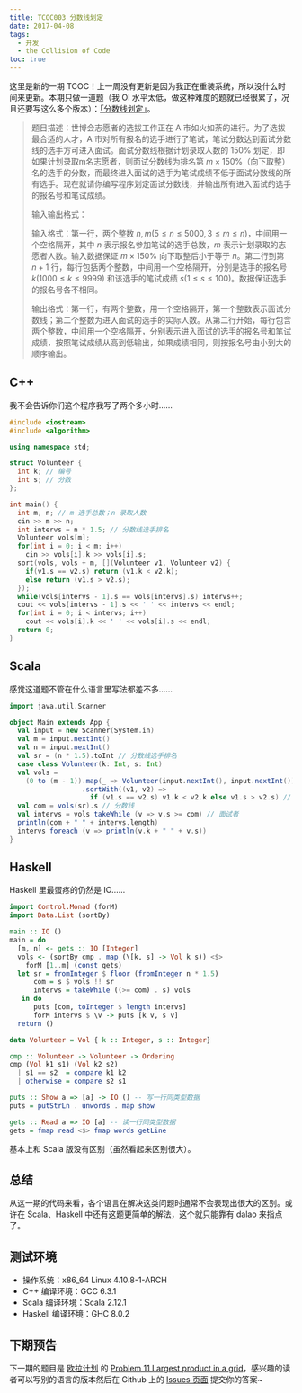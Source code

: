```yaml
---
title: TCOC003 分数线划定
date: 2017-04-08
tags:
  - 开发
  - the Collision of Code
toc: true
---
```


这里是新的一期 TCOC！上一周没有更新是因为我正在重装系统，所以没什么时间来更新。本期只做一道题（我 OI 水平太低，做这种难度的题就已经很累了，况且还要写这么多个版本）：[「分数线划定」](https://www.luogu.org/problem/show?pid=1068)。

<!-- more -->

> 题目描述：世博会志愿者的选拔工作正在 A 市如火如荼的进行。为了选拔最合适的人才，A 市对所有报名的选手进行了笔试，笔试分数达到面试分数线的选手方可进入面试。面试分数线根据计划录取人数的 150% 划定，即如果计划录取m名志愿者，则面试分数线为排名第 $m \times 150\%$（向下取整）名的选手的分数，而最终进入面试的选手为笔试成绩不低于面试分数线的所有选手。现在就请你编写程序划定面试分数线，并输出所有进入面试的选手的报名号和笔试成绩。
>
> 输入输出格式：
>
> 输入格式：第一行，两个整数 $n, m (5 \leq n \leq 5000, 3 \leq m \leq n)$，中间用一个空格隔开，其中 $n$ 表示报名参加笔试的选手总数，$m$ 表示计划录取的志愿者人数。输入数据保证 $m \times 150\%$ 向下取整后小于等于 $n$。第二行到第 $n + 1$ 行，每行包括两个整数，中间用一个空格隔开，分别是选手的报名号 $k (1000 \leq k \leq 9999)$ 和该选手的笔试成绩 $s (1 \leq s \leq 100)$。数据保证选手的报名号各不相同。
>
> 输出格式：第一行，有两个整数，用一个空格隔开，第一个整数表示面试分数线；第二个整数为进入面试的选手的实际人数。从第二行开始，每行包含两个整数，中间用一个空格隔开，分别表示进入面试的选手的报名号和笔试成绩，按照笔试成绩从高到低输出，如果成绩相同，则按报名号由小到大的顺序输出。

## C++

我不会告诉你们这个程序我写了两个多小时……

```cpp
#include <iostream>
#include <algorithm>

using namespace std;

struct Volunteer {
  int k; // 编号
  int s; // 分数
};

int main() {
  int m, n; // m 选手总数；n 录取人数
  cin >> m >> n;
  int intervs = n * 1.5; // 分数线选手排名
  Volunteer vols[m];
  for(int i = 0; i < m; i++)
    cin >> vols[i].k >> vols[i].s;
  sort(vols, vols + m, [](Volunteer v1, Volunteer v2) {
    if(v1.s == v2.s) return (v1.k < v2.k);
    else return (v1.s > v2.s);
  });
  while(vols[intervs - 1].s == vols[intervs].s) intervs++;
  cout << vols[intervs - 1].s << ' ' << intervs << endl;
  for(int i = 0; i < intervs; i++)
    cout << vols[i].k << ' ' << vols[i].s << endl;
  return 0;
}
```

## Scala

感觉这道题不管在什么语言里写法都差不多……

```scala
import java.util.Scanner

object Main extends App {
  val input = new Scanner(System.in)
  val m = input.nextInt()
  val n = input.nextInt()
  val sr = (n * 1.5).toInt // 分数线选手排名
  case class Volunteer(k: Int, s: Int)
  val vols =
    (0 to (m - 1)).map(_ => Volunteer(input.nextInt(), input.nextInt())) // 读选手数据
                  .sortWith((v1, v2) =>
                    if (v1.s == v2.s) v1.k < v2.k else v1.s > v2.s) // 排序
  val com = vols(sr).s // 分数线
  val intervs = vols takeWhile (v => v.s >= com) // 面试者
  println(com + " " + intervs.length)
  intervs foreach (v => println(v.k + " " + v.s))
}
```

## Haskell

Haskell 里最蛋疼的仍然是 IO……

```haskell
import Control.Monad (forM)
import Data.List (sortBy)

main :: IO ()
main = do
  [m, n] <- gets :: IO [Integer]
  vols <- (sortBy cmp . map (\[k, s] -> Vol k s)) <$>
    forM [1..m] (const gets)
  let sr = fromInteger $ floor (fromInteger n * 1.5)
      com = s $ vols !! sr
      intervs = takeWhile ((>= com) . s) vols
   in do
      puts [com, toInteger $ length intervs]
      forM intervs $ \v -> puts [k v, s v]
  return ()

data Volunteer = Vol { k :: Integer, s :: Integer}

cmp :: Volunteer -> Volunteer -> Ordering
cmp (Vol k1 s1) (Vol k2 s2)
  | s1 == s2  = compare k1 k2
  | otherwise = compare s2 s1

puts :: Show a => [a] -> IO () -- 写一行同类型数据
puts = putStrLn . unwords . map show

gets :: Read a => IO [a] -- 读一行同类型数据
gets = fmap read <$> fmap words getLine
```

基本上和 Scala 版没有区别（虽然看起来区别很大）。

## 总结

从这一期的代码来看，各个语言在解决这类问题时通常不会表现出很大的区别。或许在 Scala、Haskell 中还有这题更简单的解法，这个就只能靠有 dalao 来指点了。

## 测试环境

- 操作系统：x86_64 Linux 4.10.8-1-ARCH
- C++ 编译环境：GCC 6.3.1
- Scala 编译环境：Scala 2.12.1
- Haskell 编译环境：GHC 8.0.2

## 下期预告

下一期的题目是 [欧拉计划](https://projecteuler.net/) 的 [Problem 11 Largest product in a grid](https://projecteuler.net/problem=11)，感兴趣的读者可以写别的语言的版本然后在 Github 上的 [Issues 页面](https://github.com/Problem233/blog/issues) 提交你的答案~
